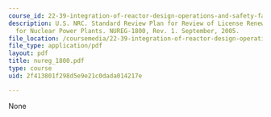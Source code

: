 ```yaml
---
course_id: 22-39-integration-of-reactor-design-operations-and-safety-fall-2006
description: U.S. NRC. Standard Review Plan for Review of License Renewal Applications
  for Nuclear Power Plants. NUREG-1800, Rev. 1. September, 2005.
file_location: /coursemedia/22-39-integration-of-reactor-design-operations-and-safety-fall-2006/2f413801f298d5e9e21c0dada014217e_nureg_1800.pdf
file_type: application/pdf
layout: pdf
title: nureg_1800.pdf
type: course
uid: 2f413801f298d5e9e21c0dada014217e

---
```

None